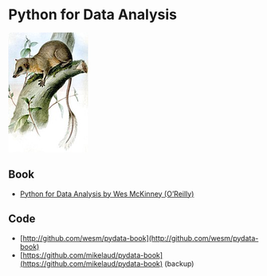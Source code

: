 # Python for Data Analysis
![Ptilocercus_lowii](cover/1_ptilocercus_lowii_160x240.jpg?raw=true "Python for Data Analysis")

## Book
- [Python for Data Analysis by Wes McKinney (O’Reilly)](https://www.amazon.com/Python-Data-Analysis-Wrangling-IPython/dp/1491957662)

## Code
- [http://github.com/wesm/pydata-book](http://github.com/wesm/pydata-book)
- [https://github.com/mikelaud/pydata-book](https://github.com/mikelaud/pydata-book) (backup)

